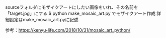 sourceフォルダにモザイクアートにしたい画像をいれ、その名前を「target.jpg」にする
$ python make_mosaic_art.py
でモザイクアート作成
詳細設定はmake_mosaic_art.pyに記述

参考：https://kenyu-life.com/2018/10/31/mosaic_art_python/

